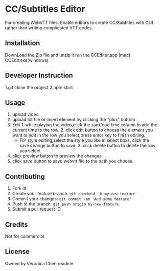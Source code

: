 <snippet>
  <content>
  
# CC/Subtitles Editor
 For creating WebVTT files. Enable editors to create CC/Subtitles with GUI rather than writing complicated VTT codes.
 
## Installation
DownLoad the Zip file and unzip it run the CCEditor.app (mac) CCEdit.exe(windows)

## Developer Instruction
1.git clone the project
2.npm start

## Usage
  1. upload video
  2. upload txt file or insert element by clicking the "plus" buttom 
  3. Edit
    1. while playing the video,click the start/end time column to add the current time to the row.
    2. click edit button to choose the element you want to edit in the row you select,press enter key to finish editing.
      * For style editing,select the style you like in select boxs, click the save change button to save.
    3. click delete button to delete the row you select.
  4. click preview button to preview the changes.
  5. click save button to save webvtt file to the path you choose.

## Contributing
1. Fork it!
2. Create your feature branch: `git checkout -b my-new-feature`
3. Commit your changes: `git commit -am 'Add some feature'`
4. Push to the branch: `git push origin my-new-feature`
5. Submit a pull request :D

## Credits
Not for commercial
## License
Owned by Veronica Chen
</content>
  <tabTrigger>readme</tabTrigger>
</snippet>
